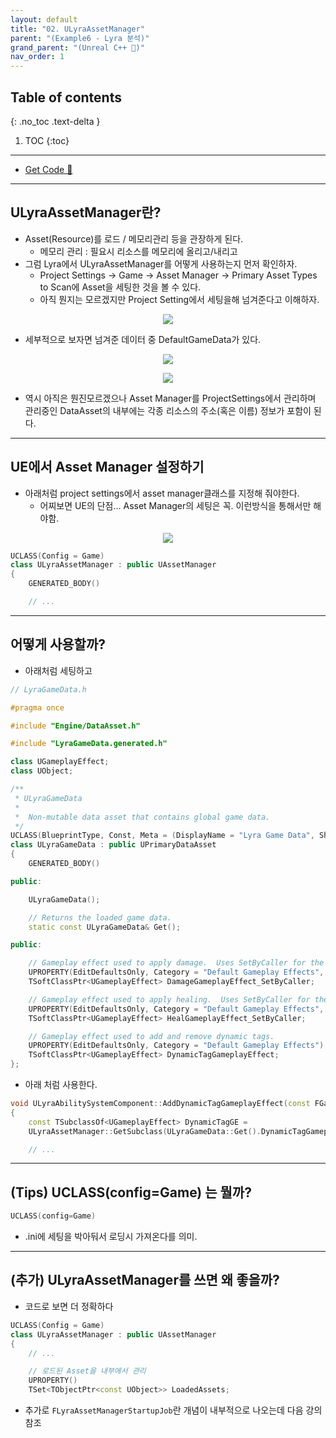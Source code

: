 ```yaml
---
layout: default
title: "02. ULyraAssetManager"
parent: "(Example6 - Lyra 분석)"
grand_parent: "(Unreal C++ 🚀)"
nav_order: 1
---
```


## Table of contents
{: .no_toc .text-delta }

1. TOC
{:toc}

---

* [Get Code 🌟](https://github.com/Arthur880708/LyraClone/tree/1)

---

## ULyraAssetManager란?

* Asset(Resource)를 로드 / 메모리관리 등을 관장하게 된다.
	* 메모리 관리 : 필요시 리소스를 메모리에 올리고/내리고
* 그럼 Lyra에서 ULyraAssetManager를 어떻게 사용하는지 먼저 확인하자.
    * Project Settings -> Game -> Asset Manager -> Primary Asset Types to Scan에 Asset을 세팅한 것을 볼 수 있다.
    * 아직 뭔지는 모르겠지만 Project Setting에서 세팅을해 넘겨준다고 이해하자.

<p align="center">
  <img src="https://taehyungs-programming-blog.github.io/blog/assets/images/unreal/unreal_cpp_6/ucpp6-2-1.png"/>
</p>

* 세부적으로 보자면 넘겨준 데이터 중 DefaultGameData가 있다.

<p align="center">
  <img src="https://taehyungs-programming-blog.github.io/blog/assets/images/unreal/unreal_cpp_6/ucpp6-2-2.png"/>
</p>

<p align="center">
  <img src="https://taehyungs-programming-blog.github.io/blog/assets/images/unreal/unreal_cpp_6/ucpp6-2-3.png"/>
</p>

* 역시 아직은 뭔진모르겠으나 Asset Manager를 ProjectSettings에서 관리하며 관리중인 DataAsset의 내부에는 각종 리소스의 주소(혹은 이름) 정보가 포함이 된다.

---

## UE에서 Asset Manager 설정하기

* 아래처럼 project settings에서 asset manager클래스를 지정해 줘야한다.
	* 어찌보면 UE의 단점... Asset Manager의 세팅은 꼭. 이런방식을 통해서만 해야함.

<p align="center">
  <img src="https://taehyungs-programming-blog.github.io/blog/assets/images/unreal/unreal_cpp_6/ucpp6-2-4.png"/>
</p>

```cpp
UCLASS(Config = Game)
class ULyraAssetManager : public UAssetManager
{
	GENERATED_BODY()

    // ...
```

---

## 어떻게 사용할까?

* 아래처럼 세팅하고

```cpp
// LyraGameData.h

#pragma once

#include "Engine/DataAsset.h"

#include "LyraGameData.generated.h"

class UGameplayEffect;
class UObject;

/**
 * ULyraGameData
 *
 *	Non-mutable data asset that contains global game data.
 */
UCLASS(BlueprintType, Const, Meta = (DisplayName = "Lyra Game Data", ShortTooltip = "Data asset containing global game data."))
class ULyraGameData : public UPrimaryDataAsset
{
	GENERATED_BODY()

public:

	ULyraGameData();

	// Returns the loaded game data.
	static const ULyraGameData& Get();

public:

	// Gameplay effect used to apply damage.  Uses SetByCaller for the damage magnitude.
	UPROPERTY(EditDefaultsOnly, Category = "Default Gameplay Effects", meta = (DisplayName = "Damage Gameplay Effect (SetByCaller)"))
	TSoftClassPtr<UGameplayEffect> DamageGameplayEffect_SetByCaller;

	// Gameplay effect used to apply healing.  Uses SetByCaller for the healing magnitude.
	UPROPERTY(EditDefaultsOnly, Category = "Default Gameplay Effects", meta = (DisplayName = "Heal Gameplay Effect (SetByCaller)"))
	TSoftClassPtr<UGameplayEffect> HealGameplayEffect_SetByCaller;

	// Gameplay effect used to add and remove dynamic tags.
	UPROPERTY(EditDefaultsOnly, Category = "Default Gameplay Effects")
	TSoftClassPtr<UGameplayEffect> DynamicTagGameplayEffect;
};
```

* 아래 처럼 사용한다.

```cpp
void ULyraAbilitySystemComponent::AddDynamicTagGameplayEffect(const FGameplayTag& Tag)
{
	const TSubclassOf<UGameplayEffect> DynamicTagGE = 
    ULyraAssetManager::GetSubclass(ULyraGameData::Get().DynamicTagGameplayEffect);

    // ...
```

---

## (Tips) UCLASS(config=Game) 는 뭘까?

```cpp
UCLASS(config=Game)
```

* .ini에 세팅을 박아둬서 로딩시 가져온다를 의미.

---

## (추가) ULyraAssetManager를 쓰면 왜 좋을까?

* 코드로 보면 더 정확하다

```cpp
UCLASS(Config = Game)
class ULyraAssetManager : public UAssetManager
{
	// ...

	// 로드된 Asset을 내부에서 관리
	UPROPERTY()
	TSet<TObjectPtr<const UObject>> LoadedAssets;
```

* 추가로 `FLyraAssetManagerStartupJob`란 개념이 내부적으로 나오는데 다음 강의 참조